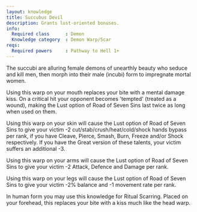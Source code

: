 ```yaml
---
layout: knowledge
title: Succubus Devil
description: Grants lust-oriented bonuses.
info:
  Required class      : Demon
  Knowledge category  : Demon Warp/Scar
reqs:
  Required powers     : Pathway to Hell 1+
---
```


The succubi are alluring female demons of unearthly beauty who seduce and kill 
men, then morph into their male (incubi) form to impregnate mortal women.

Using this warp on your mouth replaces your bite with a mental damage kiss.  On
a critical hit your opponent becomes 'tempted' (treated as a wound), making the
Lust option of Road of Seven Sins last twice as long when used on them.

Using this warp on your skin will cause the Lust option of Road of Seven Sins 
to give your victim -2 cut/stab/crush/heat/cold/shock hands bypass per rank, if
you have Cleave, Pierce, Smash, Burn, Freeze and/or Shock respectively.  If you
have the Great version of these talents, your victim suffers an additional -3.

Using this warp on your arms will cause the Lust option of Road of Seven Sins 
to give your victim -2 Attack, Defence and Damage per rank.

Using this warp on your legs will cause the Lust option of Road of Seven Sins 
to give your victim -2% balance and -1 movement rate per rank.

In human form you may use this knowledge for Ritual Scarring.  Placed on your 
forehead, this replaces your bite with a kiss much like the head warp.
